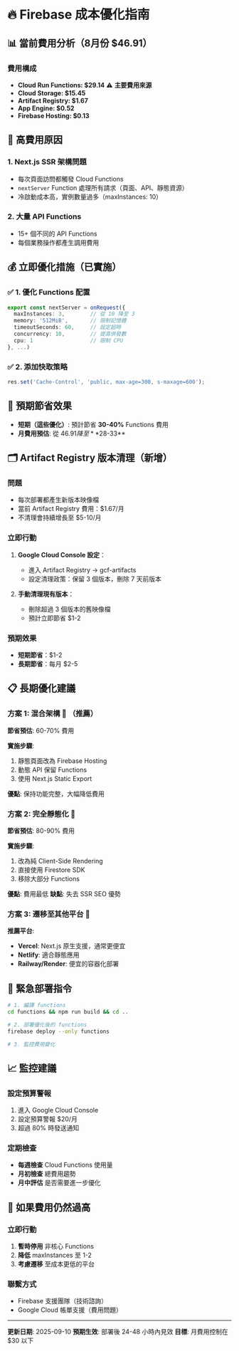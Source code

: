 # 🔥 Firebase 成本優化指南

## 📊 當前費用分析（8月份 $46.91）

### 費用構成
- **Cloud Run Functions: $29.14** ⚠️ **主要費用來源**
- **Cloud Storage: $15.45** 
- **Artifact Registry: $1.67**
- **App Engine: $0.52**
- **Firebase Hosting: $0.13**

## 🚨 高費用原因

### 1. Next.js SSR 架構問題
- 每次頁面訪問都觸發 Cloud Functions
- `nextServer` Function 處理所有請求（頁面、API、靜態資源）
- 冷啟動成本高，實例數量過多（maxInstances: 10）

### 2. 大量 API Functions
- 15+ 個不同的 API Functions
- 每個業務操作都產生調用費用

## 💰 立即優化措施（已實施）

### ✅ 1. 優化 Functions 配置
```typescript
export const nextServer = onRequest({ 
  maxInstances: 3,        // 從 10 降至 3
  memory: '512MiB',       // 限制記憶體
  timeoutSeconds: 60,     // 設定超時
  concurrency: 10,        // 提高併發數
  cpu: 1                  // 限制 CPU
}, ...)
```

### ✅ 2. 添加快取策略
```typescript
res.set('Cache-Control', 'public, max-age=300, s-maxage=600');
```

## 🎯 預期節省效果

- **短期（這些優化）**: 預計節省 **30-40%** Functions 費用
- **月費用預估**: 從 $46.91 降至 **$28-33**

## 🗂️ Artifact Registry 版本清理（新增）

### 問題
- 每次部署都產生新版本映像檔
- 當前 Artifact Registry 費用：$1.67/月
- 不清理會持續增長至 $5-10/月

### 立即行動
1. **Google Cloud Console 設定**：
   - 進入 Artifact Registry → gcf-artifacts
   - 設定清理政策：保留 3 個版本，刪除 7 天前版本

2. **手動清理現有版本**：
   - 刪除超過 3 個版本的舊映像檔
   - 預計立即節省 $1-2

### 預期效果
- **短期節省**：$1-2
- **長期節省**：每月 $2-5

## 📋 長期優化建議

### 方案 1: 混合架構 🔄 （推薦）
**節省預估**: 60-70% 費用

**實施步驟**:
1. 靜態頁面改為 Firebase Hosting
2. 動態 API 保留 Functions
3. 使用 Next.js Static Export

**優點**: 保持功能完整，大幅降低費用

### 方案 2: 完全靜態化 📱
**節省預估**: 80-90% 費用

**實施步驟**:
1. 改為純 Client-Side Rendering
2. 直接使用 Firestore SDK
3. 移除大部分 Functions

**優點**: 費用最低
**缺點**: 失去 SSR SEO 優勢

### 方案 3: 遷移至其他平台 🚀
**推薦平台**:
- **Vercel**: Next.js 原生支援，通常更便宜
- **Netlify**: 適合靜態應用
- **Railway/Render**: 便宜的容器化部署

## 🔧 緊急部署指令

```bash
# 1. 編譯 functions
cd functions && npm run build && cd ..

# 2. 部署優化後的 functions
firebase deploy --only functions

# 3. 監控費用變化
```

## 📈 監控建議

### 設定預算警報
1. 進入 Google Cloud Console
2. 設定預算警報 $20/月
3. 超過 80% 時發送通知

### 定期檢查
- **每週檢查** Cloud Functions 使用量
- **月初檢查** 總費用趨勢
- **月中評估** 是否需要進一步優化

## 🚨 如果費用仍然過高

### 立即行動
1. **暫時停用** 非核心 Functions
2. **降低** maxInstances 至 1-2
3. **考慮遷移** 至成本更低的平台

### 聯繫方式
- Firebase 支援團隊（技術諮詢）
- Google Cloud 帳單支援（費用問題）

---

**更新日期**: 2025-09-10
**預期生效**: 部署後 24-48 小時內見效
**目標**: 月費用控制在 $30 以下